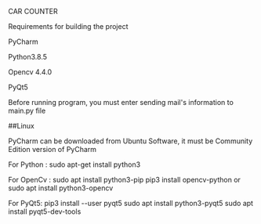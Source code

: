 CAR COUNTER

Requirements for building the project

PyCharm

Python3.8.5

Opencv 4.4.0

PyQt5

Before running program, you must enter sending mail's information to main.py file

##Linux

PyCharm can be downloaded from Ubuntu Software, it must be Community Edition version of PyCharm

For Python : sudo apt-get install python3

For OpenCv : sudo apt install python3-pip pip3 install opencv-python or sudo apt install python3-opencv

For PyQt5: pip3 install --user pyqt5 sudo apt install python3-pyqt5 sudo apt install pyqt5-dev-tools


